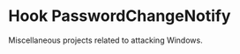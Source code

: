 Hook PasswordChangeNotify
====================

Miscellaneous projects related to attacking Windows.

